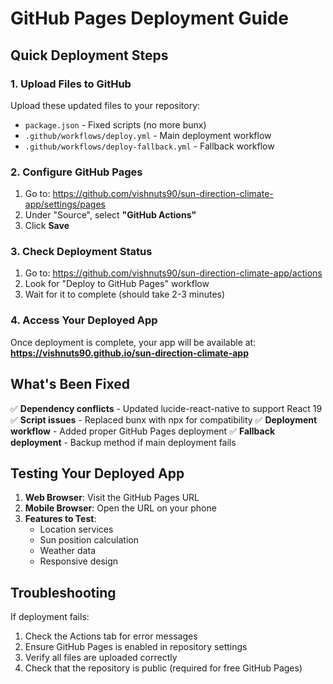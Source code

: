 # GitHub Pages Deployment Guide

## Quick Deployment Steps

### 1. Upload Files to GitHub
Upload these updated files to your repository:

- `package.json` - Fixed scripts (no more bunx)
- `.github/workflows/deploy.yml` - Main deployment workflow
- `.github/workflows/deploy-fallback.yml` - Fallback workflow

### 2. Configure GitHub Pages
1. Go to: https://github.com/vishnuts90/sun-direction-climate-app/settings/pages
2. Under "Source", select **"GitHub Actions"**
3. Click **Save**

### 3. Check Deployment Status
1. Go to: https://github.com/vishnuts90/sun-direction-climate-app/actions
2. Look for "Deploy to GitHub Pages" workflow
3. Wait for it to complete (should take 2-3 minutes)

### 4. Access Your Deployed App
Once deployment is complete, your app will be available at:
**https://vishnuts90.github.io/sun-direction-climate-app**

## What's Been Fixed

✅ **Dependency conflicts** - Updated lucide-react-native to support React 19
✅ **Script issues** - Replaced bunx with npx for compatibility
✅ **Deployment workflow** - Added proper GitHub Pages deployment
✅ **Fallback deployment** - Backup method if main deployment fails

## Testing Your Deployed App

1. **Web Browser**: Visit the GitHub Pages URL
2. **Mobile Browser**: Open the URL on your phone
3. **Features to Test**:
   - Location services
   - Sun position calculation
   - Weather data
   - Responsive design

## Troubleshooting

If deployment fails:
1. Check the Actions tab for error messages
2. Ensure GitHub Pages is enabled in repository settings
3. Verify all files are uploaded correctly
4. Check that the repository is public (required for free GitHub Pages)
